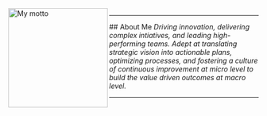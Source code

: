 
<img src="https://github.com/jagsanand76/jagsanand76/assets/32331987/93c2bb46-d175-4d3d-a84b-a64b57616f04" alt="My motto" width="200" height="200" align="left">
<hr>
## About Me
<i> Driving innovation, delivering complex intiatives, and leading high-performing teams. Adept at translating strategic vision into actionable plans, optimizing processes, and fostering a culture of continuous improvement at micro level to build the value driven outcomes at macro level. </i> 
<hr>

<!--
**jagsanand76/j!
agsanand76** is a ✨ _special_ ✨ repository because its `README.md` (this file) appears on your GitHub profile.

Here are some ideas to get you started:

- 🔭 I’m currently working on ...
- 🌱 I’m currently learning ...
- 👯 I’m looking to collaborate on ...
- 🤔 I’m looking for help with ...
- 💬 Ask me about ...
- 📫 How to reach me: ...
- 😄 Pronouns: ...
- ⚡ Fun fact: ...
-->
